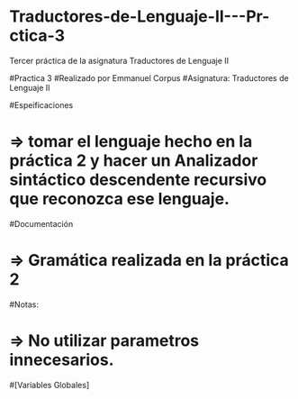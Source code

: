# Traductores-de-Lenguaje-II---Pr-ctica-3
Tercer práctica de la asignatura Traductores de Lenguaje II

#Practica 3
#Realizado por Emmanuel Corpus
#Asignatura: Traductores de Lenguaje II

#Espeificaciones
# => tomar el lenguaje hecho en la práctica 2 y hacer un Analizador sintáctico descendente recursivo que reconozca ese lenguaje.

#Documentación
# => Gramática realizada en la práctica 2

#Notas:
# => No utilizar parametros innecesarios.

#[Variables Globales]




